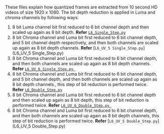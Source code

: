 These files explain how quantized frames are extracted from 10 second HD videos of size 1920 x 1080.
The bit depth reduction is applied in Luma and chroma channels by following ways:
1. 8 bit Luma channel bit first reduced to 6 bit channel depth and then scaled up again as 8 bit depth.
 __Refer__ [`L6_Single_Step.py`](L6_Single_Step.py)
2. 8 bit Chroma channel and Luma bit first reduced to 6 bit channel depth, and 5 bit channel depth respectively, and then both channels are scaled up again as 8 bit depth channels.
 __Refer__ [`L6_UV_5 Single_Step.py`](L6_UV_5 Single_Step.py)
3. 8 bit Chroma channel and Luma bit first reduced to 6 bit channel depth, and then both channels are scaled up again as 8 bit depth channels.
 __Refer__ [`L6_UV_6_Single_Step.py `](L6_UV_6_Single_Step.py)
4. 8 bit Chroma channel and Luma bit first reduced to 6 bit channel depth, and 5 bit channel depth, and then both channels are scaled up again as 8 bit depth channels., this step of bit reduction is performed twice.
 __Refer__ [`L6_Double_Step.py`](L6_Double_Step.py)
5. 8 bit Chroma channel and Luma bit first reduced to 6 bit channel depth and then scaled up again as 8 bit depth, this step of bit reduction is performed twice.
 __Refer__ [`L6_UV_6_Double_Step.py `](L6_UV_6_Double_Step.py)
6. 8 bit Chroma channel and Luma bit first reduced to 6 bit channel depth, and then both channels are scaled up again as 8 bit depth channels, this step of bit reduction is performed twice.
 __Refer__ [`L6_UV_5 Double_Step.py`](L6_UV_5 Double_Step.py)



